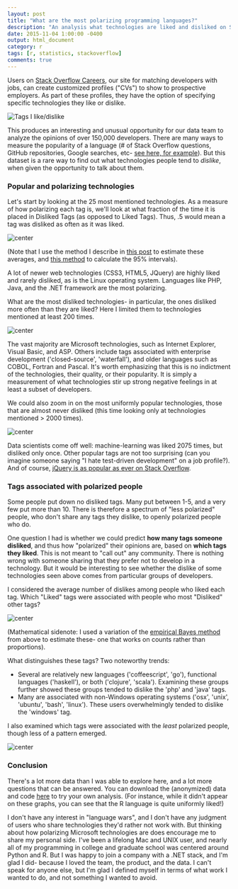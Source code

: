 ```yaml
---
layout: post
title: "What are the most polarizing programming languages?"
description: "An analysis what technologies are liked and disliked on Stack Overflow Careers."
date: 2015-11-04 1:00:00 -0400
output: html_document
category: r
tags: [r, statistics, stackoverflow]
comments: true
---
```






Users on [Stack Overflow Careers](http://careers.stackoverflow.com/), our site for matching developers with jobs, can create customized profiles ("CVs") to show to prospective employers. As part of these profiles, they have the option of specifying specific technologies they like or dislike.

![Tags I like/dislike](/images/likes_dislikes.png)

This produces an interesting and unusual opportunity for our data team to analyze the opinions of over 150,000 developers. There are many ways to measure the popularity of a language (# of Stack Overflow questions, GitHub repositories, Google searches, etc- [see here, for example](http://www.tiobe.com/index.php/content/paperinfo/tpci/index.html)). But this dataset is a rare way to find out what technologies people tend to *dislike*, when given the opportunity to talk about them.





### Popular and polarizing technologies

Let's start by looking at the 25 most mentioned technologies. As a measure of how polarizing each tag is, we'll look at what fraction of the time it is placed in Disliked Tags (as opposed to Liked Tags). Thus, .5 would mean a tag was disliked as often as it was liked.

![center](/figs/2015-11-04-polarizing-technologies/big_technologies-1.png) 

(Note that I use the method I describe in [this post](http://varianceexplained.org/r/empirical_bayes_baseball/) to estimate these averages, and [this method](http://varianceexplained.org/r/credible_intervals_baseball/) to calculate the 95% intervals).

A lot of newer web technologies (CSS3, HTML5, JQuery) are highly liked and rarely disliked, as is the Linux operating system. Languages like PHP, Java, and the .NET framework are the most polarizing.

What are the most disliked technologies- in particular, the ones disliked more often than they are liked? Here I limited them to technologies mentioned at least 200 times.

![center](/figs/2015-11-04-polarizing-technologies/unnamed-chunk-3-1.png) 

The vast majority are Microsoft technologies, such as Internet Explorer, Visual Basic, and ASP. Others include tags associated with enterprise development ('closed-source', 'waterfall'), and older languages such as COBOL, Fortran and Pascal. It's worth emphasizing that this is no indictment of the technologies, their quality, or their popularity. It is simply a measurement of what technologies stir up strong negative feelings in at least a subset of developers.

We could also zoom in on the most uniformly popular technologies, those that are almost never disliked (this time looking only at technologies mentioned > 2000 times).

![center](/figs/2015-11-04-polarizing-technologies/fractions-1.png) 

Data scientists come off well: machine-learning was liked 2075 times, but disliked only once. Other popular tags are not too surprising (can you imagine someone saying "I hate test-driven development" on a job profile?). And of course, [jQuery is as popular as ever on Stack Overflow](http://i.stack.imgur.com/ssRUr.gif).

### Tags associated with polarized people

Some people put down no disliked tags. Many put between 1-5, and a very few put more than 10. There is therefore a spectrum of "less polarized" people, who don't share any tags they dislike, to openly polarized people who do.

One question I had is whether we could predict **how many tags someone disliked**, and thus how "polarized" their opinions are, based on **which tags they liked**. This is not meant to "call out" any community. There is nothing wrong with someone sharing that they prefer not to develop in a technology. But it would be interesting to see whether the dislike of some technologies seen above comes from particular groups of developers.

I considered the average number of dislikes among people who liked each tag. Which "Liked" tags were associated with people who most "Disliked" other tags?



![center](/figs/2015-11-04-polarizing-technologies/filtered_average_dislike-1.png) 

(Mathematical sidenote: I used a variation of the [empirical Bayes method](http://varianceexplained.org/r/empirical_bayes_baseball/) from above to estimate these- one that works on counts rather than proportions).

What distinguishes these tags? Two noteworthy trends:

* Several are relatively new languages ('coffeescript', 'go'), functional languages ('haskell'), or both ('clojure', 'scala'). Examining these groups further showed these groups tended to dislike the 'php' and 'java' tags.
* Many are associated with non-Windows operating systems ('osx', 'unix', 'ubuntu', 'bash', 'linux'). These users overwhelmingly tended to dislike the 'windows' tag.

I also examined which tags were associated with the *least* polarized people, though less of a pattern emerged.

![center](/figs/2015-11-04-polarizing-technologies/unnamed-chunk-4-1.png) 

### Conclusion

There's a lot more data than I was able to explore here, and a lot more questions that can be answered. You can download the (anonymized) data and code [here](https://github.com/dgrtwo/dgrtwo.github.com/blob/master/_R/2015-11-04-polarizing-technologies.Rmd) to try your own analysis. (For instance, while it didn't appear on these graphs, you can see that the R language is quite uniformly liked!)

I don't have any interest in "language wars", and I don't have any judgment of users who share technologies they'd rather not work with. But thinking about how polarizing Microsoft technologies are does encourage me to share my personal side. I've been a lifelong Mac and UNIX user, and nearly all of my programming in college and graduate school was centered around Python and R. But I was happy to join a company with a .NET stack, and I'm glad I did- because I loved the team, the product, and the data. I can't speak for anyone else, but I'm glad I defined myself in terms of what work I wanted to do, and not something I wanted to avoid.
